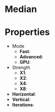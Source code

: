 # Median


# Properties

- Mode
  - **Fast**: <desc>
  - **Advanced**: <desc>
  - **GPU**: <desc>
- Strength
  - **X1**: <desc>
  - **X2**: <desc>
  - **X4**: <desc>
  - **X8**: <desc>
- **Horizontal**: 
- **Vertical**: 
- **Iterations**: 



